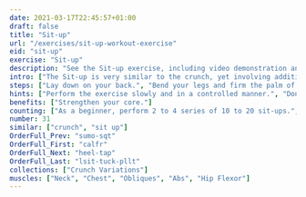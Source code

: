 ```yaml
---
date: 2021-03-17T22:45:57+01:00
draft: false
title: "Sit-up"
url: "/exercises/sit-up-workout-exercise"
eid: "sit-up"
exercise: "Sit-up"
description: "See the Sit-up exercise, including video demonstration and instructions on how-to perform. Identify benefits and activated body parts, see similar, related and supporting exercises."
intro: ["The Sit-up is very similar to the crunch, yet involving additional muscles. It is an easy and effective exercise  for when you have a place to lay down."]
steps: ["Lay down on your back.", "Bend your legs and firm the palm of you feet in the ground.", "Place your hands behind the ears, or cross them to touch opposite shoulders.", "Elevate your upper body, until your chest is close to the knees.", "Lay down again, returning to the starting position."]
hints: ["Perform the exercise slowly and in a controlled manner.", "Don't use your arms to pull the head. Only the abs should be working.", "Keep your neck in a relaxed position."]
benefits: ["Strengthen your core."]
counting: ["As a beginner, perform 2 to 4 series of 10 to 20 sit-ups.", "Include the exercise in your crunch list."]
number: 31
similar: ["crunch", "sit up"]
OrderFull_Prev: "sumo-sqt"
OrderFull_First: "calfr"
OrderFull_Next: "heel-tap"
OrderFull_Last: "lsit-tuck-pllt"
collections: ["Crunch Variations"]
muscles: ["Neck", "Chest", "Obliques", "Abs", "Hip Flexor"]
---
```

